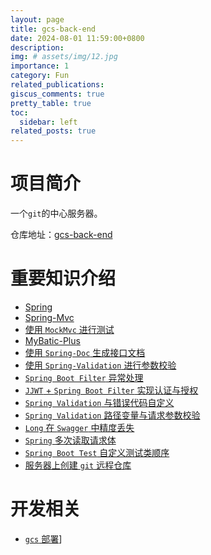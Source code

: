 ```yaml
---
layout: page
title: gcs-back-end
date: 2024-08-01 11:59:00+0800
description:
img: # assets/img/12.jpg
importance: 1
category: Fun
related_publications:
giscus_comments: true
pretty_table: true
toc:
  sidebar: left
related_posts: true
---
```


# 项目简介

一个`git`的中心服务器。

仓库地址：[gcs-back-end](https://github.com/CMIPT/gcs-back-end)

# 重要知识介绍

* [Spring](/blog/2024/spring-intro)
* [Spring-Mvc](/blog/2024/spring-mvc-intro)
* [使用 `MockMvc` 进行测试](/blog/2024/mock-mvc-intro)
* [MyBatic-Plus](/blog/2024/mybatis-plus-intro)
* [使用 `Spring-Doc` 生成接口文档](/blog/2024/spring-doc-intro)
* [使用 `Spring-Validation` 进行参数校验](/blog/2024/spring-validation-intro)
* [`Spring Boot Filter` 异常处理](/blog/2024/exception-handler-intro)
* [`JJWT` + `Spring Boot Filter` 实现认证与授权](/blog/2024/filter-jjwt-intro)
* [`Spring Validation` 与错误代码自定义](/blog/2024/spring-validation-custom-error-code)
* [`Spring Validation` 路径变量与请求参数校验](/blog/2024/spring-validation-path-variable-and-request-param)
* [`Long` 在 `Swagger` 中精度丢失](/blog/2024/long-precision-lost-in-swagger)
* [`Spring` 多次读取请求体](/blog/2024/spring-read-request-body-multiple-times)
* [`Spring Boot Test` 自定义测试类顺序](/blog/2024/spring-boot-test-custom-test-class-order)
* [服务器上创建 `git` 远程仓库](/blog/2024/create-git-remote-repository-on-server)

# 开发相关

* [`gcs` 部署](/blog/2025/gcs-deploy)]
